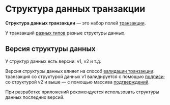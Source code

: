 # Структура данных транзакции

**Структура данных транзакции** — это набор полей [транзакции](/blockchain/transaction.md).

У транзакций [разных типов](/blockchain/transaction-type.md) разные структуры данных.

## Версия структуры данных

У структур данных есть версии: v1, v2 и т.д.

Версия структуры данных влияет на способ [валидации транзакции](/blockchain/transaction-validation.md): транзакция со структурой данных v1 валидируется с помощью [подписи](/blockchain/transaction-signature.md); со структурой v2 и выше — с помощью массива [подтверждений](/blockchain/transaction-proof.md).

При разработке приложений рекомендуется использовать структуры данных последних версий.

